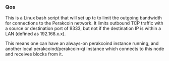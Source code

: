 ### Qos ###

This is a Linux bash script that will set up tc to limit the outgoing bandwidth for connections to the Perakcoin network. It limits outbound TCP traffic with a source or destination port of 9333, but not if the destination IP is within a LAN (defined as 192.168.x.x).

This means one can have an always-on perakcoind instance running, and another local perakcoind/perakcoin-qt instance which connects to this node and receives blocks from it.
